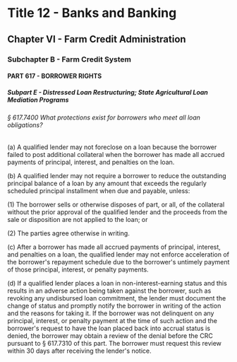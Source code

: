 
# Title 12 - Banks and Banking
## Chapter VI - Farm Credit Administration
### Subchapter B - Farm Credit System
#### PART 617 - BORROWER RIGHTS
##### Subpart E - Distressed Loan Restructuring; State Agricultural Loan Mediation Programs
###### § 617.7400 What protections exist for borrowers who meet all loan obligations?

(a) A qualified lender may not foreclose on a loan because the borrower failed to post additional collateral when the borrower has made all accrued payments of principal, interest, and penalties on the loan.

(b) A qualified lender may not require a borrower to reduce the outstanding principal balance of a loan by any amount that exceeds the regularly scheduled principal installment when due and payable, unless:

(1) The borrower sells or otherwise disposes of part, or all, of the collateral without the prior approval of the qualified lender and the proceeds from the sale or disposition are not applied to the loan; or

(2) The parties agree otherwise in writing.

(c) After a borrower has made all accrued payments of principal, interest, and penalties on a loan, the qualified lender may not enforce acceleration of the borrower's repayment schedule due to the borrower's untimely payment of those principal, interest, or penalty payments.

(d) If a qualified lender places a loan in non-interest-earning status and this results in an adverse action being taken against the borrower, such as revoking any undisbursed loan commitment, the lender must document the change of status and promptly notify the borrower in writing of the action and the reasons for taking it. If the borrower was not delinquent on any principal, interest, or penalty payment at the time of such action and the borrower's request to have the loan placed back into accrual status is denied, the borrower may obtain a review of the denial before the CRC pursuant to § 617.7310 of this part. The borrower must request this review within 30 days after receiving the lender's notice.
